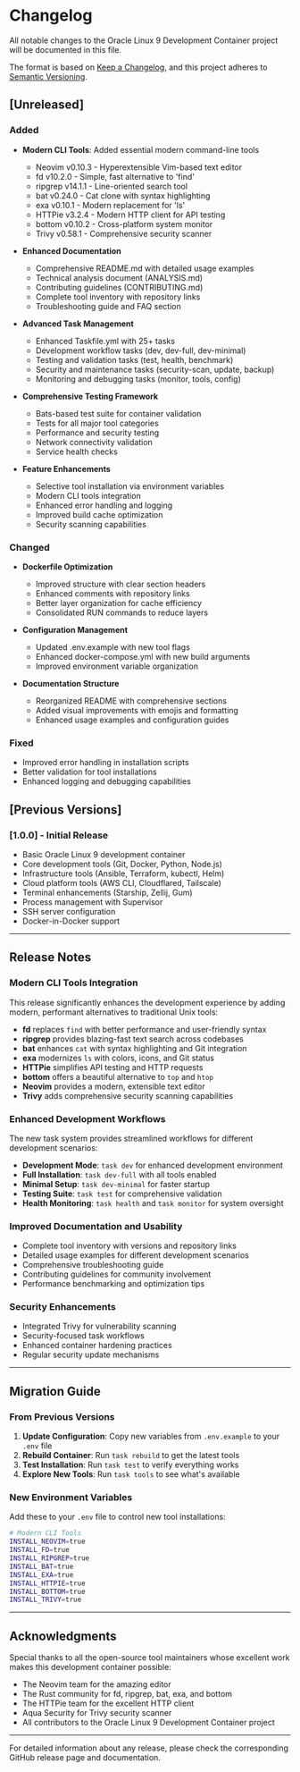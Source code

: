 # Changelog

All notable changes to the Oracle Linux 9 Development Container project will be documented in this file.

The format is based on [Keep a Changelog](https://keepachangelog.com/en/1.0.0/),
and this project adheres to [Semantic Versioning](https://semver.org/spec/v2.0.0.html).

## [Unreleased]

### Added
- **Modern CLI Tools**: Added essential modern command-line tools
  - Neovim v0.10.3 - Hyperextensible Vim-based text editor
  - fd v10.2.0 - Simple, fast alternative to 'find'
  - ripgrep v14.1.1 - Line-oriented search tool
  - bat v0.24.0 - Cat clone with syntax highlighting
  - exa v0.10.1 - Modern replacement for 'ls'
  - HTTPie v3.2.4 - Modern HTTP client for API testing
  - bottom v0.10.2 - Cross-platform system monitor
  - Trivy v0.58.1 - Comprehensive security scanner

- **Enhanced Documentation**
  - Comprehensive README.md with detailed usage examples
  - Technical analysis document (ANALYSIS.md)
  - Contributing guidelines (CONTRIBUTING.md)
  - Complete tool inventory with repository links
  - Troubleshooting guide and FAQ section

- **Advanced Task Management**
  - Enhanced Taskfile.yml with 25+ tasks
  - Development workflow tasks (dev, dev-full, dev-minimal)
  - Testing and validation tasks (test, health, benchmark)
  - Security and maintenance tasks (security-scan, update, backup)
  - Monitoring and debugging tasks (monitor, tools, config)

- **Comprehensive Testing Framework**
  - Bats-based test suite for container validation
  - Tests for all major tool categories
  - Performance and security testing
  - Network connectivity validation
  - Service health checks

- **Feature Enhancements**
  - Selective tool installation via environment variables
  - Modern CLI tools integration
  - Enhanced error handling and logging
  - Improved build cache optimization
  - Security scanning capabilities

### Changed
- **Dockerfile Optimization**
  - Improved structure with clear section headers
  - Enhanced comments with repository links
  - Better layer organization for cache efficiency
  - Consolidated RUN commands to reduce layers

- **Configuration Management**
  - Updated .env.example with new tool flags
  - Enhanced docker-compose.yml with new build arguments
  - Improved environment variable organization

- **Documentation Structure**
  - Reorganized README with comprehensive sections
  - Added visual improvements with emojis and formatting
  - Enhanced usage examples and configuration guides

### Fixed
- Improved error handling in installation scripts
- Better validation for tool installations
- Enhanced logging and debugging capabilities

## [Previous Versions]

### [1.0.0] - Initial Release
- Basic Oracle Linux 9 development container
- Core development tools (Git, Docker, Python, Node.js)
- Infrastructure tools (Ansible, Terraform, kubectl, Helm)
- Cloud platform tools (AWS CLI, Cloudflared, Tailscale)
- Terminal enhancements (Starship, Zellij, Gum)
- Process management with Supervisor
- SSH server configuration
- Docker-in-Docker support

---

## Release Notes

### Modern CLI Tools Integration
This release significantly enhances the development experience by adding modern, performant alternatives to traditional Unix tools:

- **fd** replaces `find` with better performance and user-friendly syntax
- **ripgrep** provides blazing-fast text search across codebases
- **bat** enhances `cat` with syntax highlighting and Git integration
- **exa** modernizes `ls` with colors, icons, and Git status
- **HTTPie** simplifies API testing and HTTP requests
- **bottom** offers a beautiful alternative to `top` and `htop`
- **Neovim** provides a modern, extensible text editor
- **Trivy** adds comprehensive security scanning capabilities

### Enhanced Development Workflows
The new task system provides streamlined workflows for different development scenarios:

- **Development Mode**: `task dev` for enhanced development environment
- **Full Installation**: `task dev-full` with all tools enabled
- **Minimal Setup**: `task dev-minimal` for faster startup
- **Testing Suite**: `task test` for comprehensive validation
- **Health Monitoring**: `task health` and `task monitor` for system oversight

### Improved Documentation and Usability
- Complete tool inventory with versions and repository links
- Detailed usage examples for different development scenarios
- Comprehensive troubleshooting guide
- Contributing guidelines for community involvement
- Performance benchmarking and optimization tips

### Security Enhancements
- Integrated Trivy for vulnerability scanning
- Security-focused task workflows
- Enhanced container hardening practices
- Regular security update mechanisms

---

## Migration Guide

### From Previous Versions
1. **Update Configuration**: Copy new variables from `.env.example` to your `.env` file
2. **Rebuild Container**: Run `task rebuild` to get the latest tools
3. **Test Installation**: Run `task test` to verify everything works
4. **Explore New Tools**: Run `task tools` to see what's available

### New Environment Variables
Add these to your `.env` file to control new tool installations:
```bash
# Modern CLI Tools
INSTALL_NEOVIM=true
INSTALL_FD=true
INSTALL_RIPGREP=true
INSTALL_BAT=true
INSTALL_EXA=true
INSTALL_HTTPIE=true
INSTALL_BOTTOM=true
INSTALL_TRIVY=true
```

---

## Acknowledgments

Special thanks to all the open-source tool maintainers whose excellent work makes this development container possible:

- The Neovim team for the amazing editor
- The Rust community for fd, ripgrep, bat, exa, and bottom
- The HTTPie team for the excellent HTTP client
- Aqua Security for Trivy security scanner
- All contributors to the Oracle Linux 9 Development Container project

---

For detailed information about any release, please check the corresponding GitHub release page and documentation.
